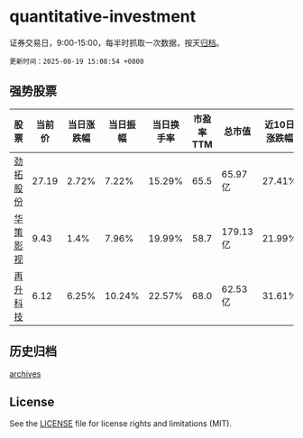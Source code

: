 # quantitative-investment

证券交易日，9:00-15:00，每半时抓取一次数据，按天[归档](archives)。

`更新时间：2025-08-19 15:08:54 +0800`

## 强势股票

|股票|当前价|当日涨跌幅|当日振幅|当日换手率|市盈率TTM|总市值|近10日涨跌幅|
|----|----|----|----|----|----|----|----|
|[劲拓股份](https://xueqiu.com/S/SZ300400)|27.19|2.72%|7.22%|15.29%|65.5|65.97亿|27.41%|
|[华策影视](https://xueqiu.com/S/SZ300133)|9.43|1.4%|7.96%|19.99%|58.7|179.13亿|21.99%|
|[再升科技](https://xueqiu.com/S/SH603601)|6.12|6.25%|10.24%|22.57%|68.0|62.53亿|31.61%|

## 历史归档

[archives](archives)

## License

See the [LICENSE](LICENSE) file for license rights and limitations (MIT).